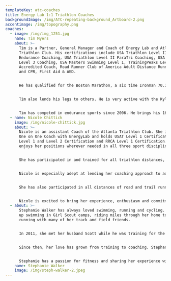 ```yaml
---
templateKey: atc-coaches
title: Energy Lab 1:1 Triathlon Coaches
backgroundImage: /img/ATC-repeating-background_Artboard-2.png
accentimage: /img/topography.png
coaches:
  - image: /img/img_1251.jpg
    name: Tim Myers
    about: >-
      Tim is a Partner, General Manager and Coach of Energy Lab and Atlanta
      Triathlon Club. His certifications include USA Triathlon Level II
      Endurance Coaching, USA Triathlon Level II ParaTri Coaching, USA Cycling
      Level 3 Coaching, USA Masters Swimming Level 1, TrainingPeaks Level 2
      Accredited Coach, Road Runner Club of America Adult Distance Running Coach
      and CPR, First Aid & AED.


      He has qualified for the Boston Marathon, a six time Ironman 70.3 World Championship Qualifier and finisher, five time Ironman All World Athlete and a two time USAT All American. He has also completed 15 Iron distance races, including two World Chapionships in both Kona and St. George, Utah. In the 2015 USAT Rankings he was ranked 5th in the SE, and 2nd in the state for his age group. His favorite distance is the Ironman distance, completing thirteen and finishing in the top ten of his age group at the 2015 Ironman Chattanooga.


      Tim also lends his legs to others. He is very active with the Kyle Pease Foundation. He assists persons with disabilities compete in triathlons, marathons and other races. He has completed an Ironman relay, Ironman 70.3, marathon and many other races in the last few years with this organization.


      Tim has competed in endurance sports since 2006. He brings his 16 years of experience in coaching to inspire, motivate and help others achieve their goals.
  - name: Nicole Chittick
    image: /img/nicole-chittick.jpg
    about: >-
      Nicole is an assistant Coach of the Atlanta Triathlon Club. She is also a
      One on One Coach with EnergyLab and holds USAT Level 1 Certification, USMS
      Level 1 and Level 2 Certification and RRCA Level 1 Certification. She
      enjoys her positions wherever needed in all three sport disciplines. 


      She has participated in and trained for all triathlon distances, including the newer sport of SwimRun. She has been involved in triathlon and Atlanta Tri Club since 2014. Her favorite distance so far is the Half Ironman distance. She loves the intense training schedule of long course racing and filling every free moment with triathlon related events.


      Nicole is especially adept at lending her coaching approach to adult beginner triathletes. As an adult onset athlete herself, she has a unique and effective vision of the adult learning process and the ability to help the coached athlete break down past performance barriers and enjoy the triathlon experience.


      She has also participated in all distances of road and trail running since 2011, including many half and full marathons and most recently the UltraMarathon distance of 50k. SpaceCoast Marathon, the Atlanta Marathon, the Disney Dopey Challenge (a multi day, multi race event), the Rock and Roll Savannah Marathon, Warrior Dash, Firebreather, Publix Half Marathon, Hotlanta Half Marathon, Alien Half Marathon,JG Half Marathon, Thrill in the Hills Half Marathon and Red Top Rumble 11.5 mile are just a few of her favorites.


      Nicole is excited to bring her experience, enthusiasm and commitment to assist you in achieving a successful, productive and enjoyable triathlon season.
  - about: >-
      Stephanie Walker has always loved swimming, running and cycling. She grew
      up swimming in Girl Scout camps, riding miles through her home town, and
      running with many of her track and field friends.


      In 2011, she met her husband Scott while he was training for the Chicago Marathon and it inspired her to start long distance running. She went on compete in several half and full marathons, two full Ironman distance races, along with many Olympic distance races.


      Since then, her love has grown from training to coaching. Stephanie became a USAT Level 1 Coach, Certified Personal Trainer, and has studied Nutrition Coaching.


      Stephanie has a passion for fitness and sharing her experience with others. She is dedicated to helping others achieve their goals and making training a fun and social experience!
    name: Stephanie Walker
    image: /img/steph-walker-2.jpeg
---
```

